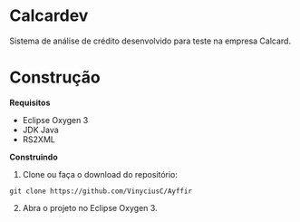 # Calcardev
Sistema de análise de crédito desenvolvido para teste na empresa Calcard.

# Construção
 **Requisitos**
 - Eclipse Oxygen 3
 - JDK Java
 - RS2XML
 
 **Construindo**
 
1. Clone ou faça o download do repositório:

 `git clone https://github.com/VinyciusC/Ayffir`

2. Abra o projeto no Eclipse Oxygen 3.
